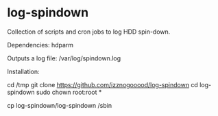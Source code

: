 # log-spindown

Collection of scripts and cron jobs to log HDD spin-down.

Dependencies: hdparm

Outputs a log file: /var/log/spindown.log


Installation:

cd /tmp
git clone https://github.com/izznogooood/log-spindown
cd log-spindown
sudo chown root:root *

cp log-spindown/log-spindown /sbin
